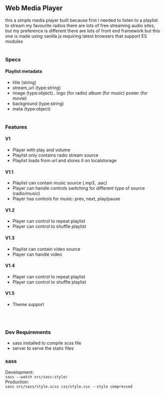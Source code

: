 ## Web Media Player
this a simple media player built because
first i needed to listen to a playlist to stream my favourite radios
there are lots of free streaming audio sites, but my preference is different
there are lots of front end framework but this one is made using vanilla js
requiring latest browsers that support ES modules
<br><br>

### Specs
#### Playlist metadata
* title (string)
* stream_url (type:string)
* image (type:object)..
    logo (for radio)
    album (for music)
    poster (for movie)
* background (type:string)
* meta (type:object)
<br><br>

### Features
#### V1
* Player with play and volume
* Playlist only contains radio stream source
* Playlist loads from url and stores it on localstorage

#### V1.1
* Playlist can contain music source (.mp3, .aac)
* Player can handle controls switching for different type of source (radio/music)
* Player has controls for music: prev, next, play/pause

#### V1.2
* Player can control to repeat playlist
* Player can control to shuffle playlist

#### V1.3
* Playlist can contain video source
* Player can handle video

#### V1.4
* Player can control to repeat playlist
* Player can control to shuffle playlist

#### V1.5
* Theme support

<br><br>
### Dev Requirements
* sass installed to compile scss file
* server to serve the static files

### sass
Development:<br>
`sass --watch src/sass:style/`
<br>
Production:<br>
`sass src/sass/style.scss css/style.css --style compressed`